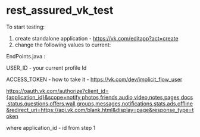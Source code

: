 # rest_assured_vk_test

To start testing:
1) create standalone application - https://vk.com/editapp?act=create
2) change the following values to current:

EndPoints.java :

USER_ID - your current profile Id

ACCESS_TOKEN - how to take it - https://vk.com/dev/implicit_flow_user

https://oauth.vk.com/authorize?client_id={application_id}&scope=notify,photos,friends,audio,video,notes,pages,docs,status,questions,offers,wall,groups,messages,notifications,stats,ads,offline&redirect_uri=https://api.vk.com/blank.html&display=page&response_type=token

where application_id - id from step 1

